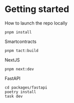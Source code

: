 # Getting started

How to launch the repo locally

```
pnpm install
```

Smartcontracts
```
pnpm tact:build
```

NextJS
```
pnpm next:dev
```

FastAPI
```
cd packages/fastapi
poetry install
task dev
```
